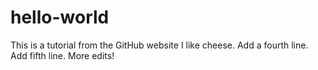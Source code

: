 # hello-world
This is a tutorial from the GitHub website
I like cheese.
Add a fourth line.
Add fifth line.
More edits!
